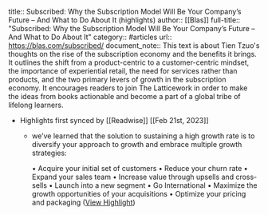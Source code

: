 title:: Subscribed: Why the Subscription Model Will Be Your Company’s Future – And What to Do About It (highlights)
author:: [[Blas]]
full-title:: "Subscribed: Why the Subscription Model Will Be Your Company’s Future – And What to Do About It"
category:: #articles
url:: https://blas.com/subscribed/
document_note:: This text is about Tien Tzuo's thoughts on the rise of the subscription economy and the benefits it brings. It outlines the shift from a product-centric to a customer-centric mindset, the importance of experiential retail, the need for services rather than products, and the two primary levers of growth in the subscription economy. It encourages readers to join The Latticework in order to make the ideas from books actionable and become a part of a global tribe of lifelong learners.

- Highlights first synced by [[Readwise]] [[Feb 21st, 2023]]
	- we’ve learned that the solution to sustaining a high growth rate is to diversify your approach to growth and embrace multiple growth strategies:
	  
	  •   Acquire your initial set of customers
	  •   Reduce your churn rate
	  •   Expand your sales team
	  •   Increase value through upsells and cross-sells
	  •   Launch into a new segment
	  •   Go International
	  •   Maximize the growth opportunities of your acquisitions
	  •   Optimize your pricing and packaging ([View Highlight](https://read.readwise.io/read/01gsmm8ag82q0j2dkzs65wy36j))
